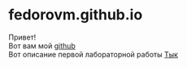 # fedorovm.github.io
Привет! 
<br>
Вот вам мой [github](https://github.com/fedorovm.github.io)
<br>
Вот описание первой лабораторной работы [Тык](https://github.com/fedorovm.github.io/wiki) 
